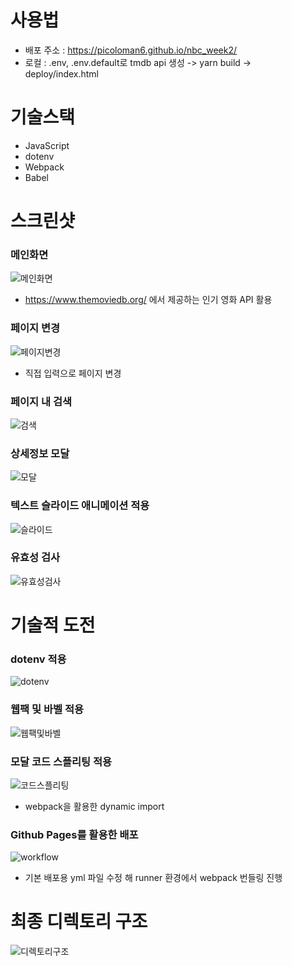 # 사용법

- 배포 주소 : https://picoloman6.github.io/nbc_week2/
- 로컬 : .env, .env.default로 tmdb api 생성 -> yarn build -> deploy/index.html

# 기술스택

- JavaScript
- dotenv
- Webpack
- Babel

# 스크린샷

### 메인화면

![메인화면](./images/메인%20화면.PNG)

- https://www.themoviedb.org/ 에서 제공하는 인기 영화 API 활용

### 페이지 변경

![페이지변경](./images/페이지변경.PNG)

- 직접 입력으로 페이지 변경

### 페이지 내 검색

![검색](./images/페이지내검색.PNG)

### 상세정보 모달

![모달](./images/모달.PNG)

### 텍스트 슬라이드 애니메이션 적용

![슬라이드](./images/슬라이드2.gif)

### 유효성 검사

![유효성검사](./images/유효성%20검사.PNG)

# 기술적 도전

### dotenv 적용

![dotenv](./images/dotenv.PNG)

### 웹팩 및 바벨 적용

![웹팩및바벨](./images/웹팩.PNG)

### 모달 코드 스플리팅 적용

![코드스플리팅](./images/네트워크2.PNG)

- webpack을 활용한 dynamic import

### Github Pages를 활용한 배포

![workflow](./images/workflow.png)

- 기본 배포용 yml 파일 수정 해 runner 환경에서 webpack 번들링 진행

# 최종 디렉토리 구조

![디렉토리구조](./images/디렉토리%20구조.PNG)

